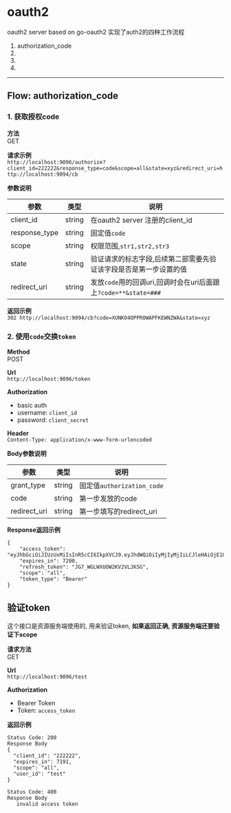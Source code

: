 # oauth2
oauth2 server based on go-oauth2
实现了auth2的四种工作流程
1. authorization_code
2.
3.
4.

---

## Flow: authorization_code

### 1. 获取授权code

**方法**  
GET

**请求示例**  
`http://localhost:9096/authorize?client_id=222222&response_type=code&scope=all&state=xyz&redirect_uri=http://localhost:9094/cb`


**参数说明**  

|参数|类型|说明|
|-|-|-|
|client_id|string|在oauth2 server 注册的client_id|
|response_type|string|固定值`code`|
|scope|string|权限范围,`str1,str2,str3`|
|state|string|验证请求的标志字段,后续第二部需要先验证该字段是否是第一步设置的值|
|redirect_uri|string|发放`code`用的回调uri,回调时会在uri后面跟上`?code=**&state=###`|**

**返回示例**  
`302 http://localhost:9094/cb?code=XUNKO4OPPROWAPFKEWNZWA&state=xyz`

### 2. 使用`code`交换`token`

**Method**  
POST

**Url**  
`http://localhost:9096/token`

**Authorization**
- basic auth
- username: `client_id`
- password: `client_secret`

**Header**  
`Content-Type: application/x-www-form-urlencoded`

**Body参数说明**  

|参数|类型|说明|
|-|-|-|
|grant_type|string|固定值`authorization_code`|
|code|string|第一步发放的code|
|redirect_uri|string|第一步填写的redirect_uri|

**Response返回示例**  

```
{
    "access_token": "eyJhbGciOiJIUzUxMiIsInR5cCI6IkpXVCJ9.eyJhdWQiOiIyMjIyMjIiLCJleHAiOjE1ODU3MTU1NTksInN1YiI6InRlc3QifQ.ZMgIDQMW7FGxbF1V8zWOmEkmB7aLH1suGYjhDdrT7aCYMEudWUoiCkWHSvBmJahGm0RDXa3IyDoGFxeMfzlDNQ",
    "expires_in": 7200,
    "refresh_token": "JG7_WGLWXUOW2KV2VLJKSG",
    "scope": "all",
    "token_type": "Bearer"
}
```

## 验证token

这个接口是资源服务端使用的, 用来验证token, **如果返回正确, 资源服务端还要验证下scope**

**请求方法**  
GET

**Url**  
`http://localhost:9096/test`

**Authorization**
- Bearer Token
- Token: `access_token`

**返回示例**  

```
Status Code: 200
Response Body
{
  "client_id": "222222",
  "expires_in": 7191,
  "scope": "all",
  "user_id": "test"
}
```

```
Status Code: 400
Response Body
   invalid access token
```
